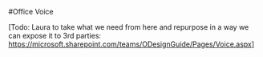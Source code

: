 #Office Voice


[Todo: Laura to take what we need from here and repurpose in a way we can expose it to 3rd parties: https://microsoft.sharepoint.com/teams/ODesignGuide/Pages/Voice.aspx]